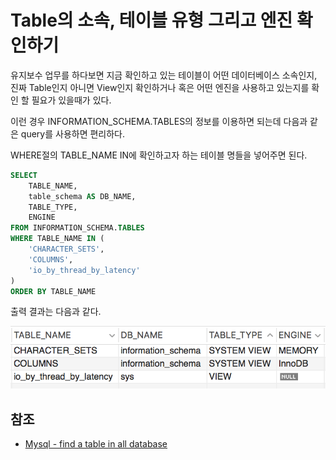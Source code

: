 # Table의 소속, 테이블 유형 그리고 엔진 확인하기

유지보수 업무를 하다보면 지금 확인하고 있는 테이블이 어떤 데이터베이스 소속인지, 진짜 Table인지 아니면 View인지 확인하거나 혹은 어떤 엔진을 사용하고 있는지를 확인 할 필요가 있을때가 있다.

이런 경우 INFORMATION_SCHEMA.TABLES의 정보를 이용하면 되는데 다음과 같은 query를 사용하면 편리하다.

WHERE절의 TABLE_NAME IN에 확인하고자 하는 테이블 명들을 넣어주면 된다.

```sql
SELECT
    TABLE_NAME,
    table_schema AS DB_NAME,
    TABLE_TYPE,
    ENGINE
FROM INFORMATION_SCHEMA.TABLES
WHERE TABLE_NAME IN (
    'CHARACTER_SETS',
    'COLUMNS',
    'io_by_thread_by_latency'
)
ORDER BY TABLE_NAME
```

출력 결과는 다음과 같다.

![result](./result.png)

## 참조

* [Mysql - find a table in all database](https://stackoverflow.com/questions/3756742/mysql-find-a-table-in-all-database)
